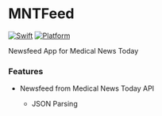 # MNTFeed

[![Swift](https://img.shields.io/badge/Swift-4.0-orange.svg)]() [![Platform](https://img.shields.io/badge/platform-iOS-lightgrey.svg)]()

Newsfeed App for Medical News Today

### Features
<ul><li>Newsfeed from Medical News Today API </li>
<ul><li>JSON Parsing </li>
</ul>


